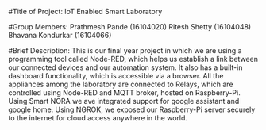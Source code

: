 #Title of Project: 
IoT Enabled Smart Laboratory

#Group Members:
Prathmesh Pande    (16104020)
Ritesh Shetty      (16104048)
Bhavana Kondurkar  (16104066)

#Brief Description:
This is our final year project in which we are using a programming tool called Node-RED, which helps us establish a link between our connected devices and our automation system. 
It also has a built-in dashboard functionality, which is accessible via a browser.
All the appliances among the laboratory are connected to Relays, which are controlled using Node-RED and MQTT broker, hosted on Raspberry-Pi.
Using Smart NORA we ave integrated support for google assistant and google home.
Using NGROK, we exposed our Raspberry-Pi server securely to the internet for cloud access anywhere in the world.
